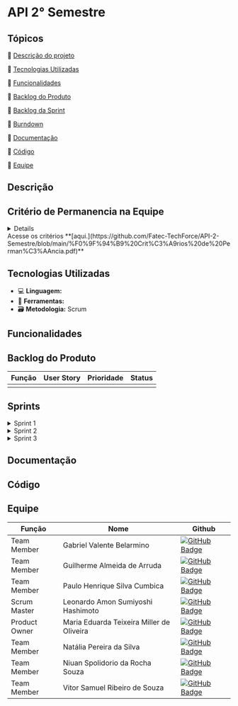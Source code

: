 # API 2° Semestre

## Tópicos 

:small_blue_diamond: [Descrição do projeto](#Descrição)

:small_blue_diamond: [Tecnologias Utilizadas](#Tecnologias-Utilizadas)

:small_blue_diamond: [Funcionalidades](#Funcionalidades)

:small_blue_diamond: [Backlog do Produto](#Backlog-do-Produto)

:small_blue_diamond: [Backlog da Sprint](#Backlog-da-Sprint)

:small_blue_diamond: [Burndown](#Burndown)

:small_blue_diamond: [Documentação](#Documentação)

:small_blue_diamond: [Código](#Codigo)

:small_blue_diamond: [Equipe](#Equipe)

## Descrição

## Critério de Permanencia na Equipe
<!---->
<details>
 🔹 Critérios de Permanência – TechForce 

Este documento define os critérios de permanência e conduta que devem ser seguidos por todos os integrantes do grupo, garantindo organização, comprometimento e a entrega de resultados consistentes. 

1. Participação nas Reuniões Semanais  

>  Limite de faltas: 02 (faltas justificadas devem ser comunicadas previamente). 

2. Adesão a Padrões Definidos  

>  Usar as ferramentas de comunicação e versionamento acordadas pelo grupo.  

>  Seguir arquitetura, convenções de versionamento e guidelines de documentação definidos  coletivamente. 

3. Compromisso com o Objetivo Comum  

>  Priorizar decisões que beneficiem o projeto como um todo, e não apenas interesses 

individuais.  

>  Estar disposto(a) a apoiar colegas quando houver necessidade. 

4. Entrega de Resultados Visíveis  

>  Mostrar evolução do que foi feito em reuniões de acompanhamento. 

5. Capacidade de Autonomia  

>  Demonstrar iniciativa para resolver problemas sem depender totalmente dos outros.  

>  Buscar soluções antes de solicitar ajuda, mostrando proatividade. 

6. Transparência  Atualizar tarefas no quadro de gestão.  

>  Não “sumir” sem dar retorno sobre atividades pendentes. 

7. Cumprimento dos Papéis  

>  Respeitar as funções atribuídas (Scrum Master, Product Owner, Dev, etc. ).  

>  Evitar sobreposição desnecessária de responsabilidades. 

8. Respeito à Propriedade do Grupo  

>  Não excluir arquivos/repositórios sem permissão.  

>  Não alterar código/documentação dos colegas sem aviso prévio. 

9. Resolução de Problemas  

>  Não abandonar tarefas quando surgir dificuldade: procurar ajuda antes de desistir.  

>  Mostrar resiliência diante de bugs ou atrasos. 

✅ Todos os integrantes que não cumprirem estes critérios poderão ser avaliados pelo grupo, podendo perder o direito de permanência no projeto.
</details>
Acesse os critérios **[aqui.](https://github.com/Fatec-TechForce/API-2-Semestre/blob/main/%F0%9F%94%B9%20Crit%C3%A9rios%20de%20Perman%C3%AAncia.pdf)**

## Tecnologias Utilizadas

- 💻 **Linguagem:** 
- 🔧 **Ferramentas:**  
- 🗃️ **Metodologia:** Scrum

## Funcionalidades

 ## Backlog do Produto
 
 | Função | User Story | Prioridade | Status |
 | - | - | - | - |
 |  |  |  |  |

## Sprints

<!--Sprint 1-->
<details>
  <summary>Sprint 1</summary>
  <ul>
    <li>
      <div>
        <h2>
          Backlog
        </h2>
        <!-- Tabela -->
        <table>
          <thead>
            <tr>
              <th>Função</th>
              <th>User Story</th>
              <th>Prioridade</th>
              <th>Status</th>
            </tr>
          </thead>
          <tbody>
            <tr>
              <td></td>
              <td></td>
              <td></td>
              <td></td>
            </tr>
            <tr>
              <td></td>
              <td></td>
              <td></td>
              <td></td>
            </tr>
            <tr>
              <td></td>
              <td></td>
              <td></td>
              <td></td>
            </tr>
            <tr>
              <td></td>
              <td></td>
              <td></td>
              <td></td>
            </tr>
          </tbody>
        </table>
      </div></li>
    <!--Burndown-->
    <li>
      <h2>
        Burndown
      </h2>
    </li>
  </ul>
</details>

<!--Sprint 2-->
<details>
  <summary>Sprint 2</summary>
  <ul>
    <li>
      <div>
        <h2>
          Backlog
        </h2>
        <!-- Tabela -->
        <table>
          <thead>
            <tr>
              <th>Função</th>
              <th>User Story</th>
              <th>Prioridade</th>
              <th>Status</th>
            </tr>
          </thead>
          <tbody>
            <tr>
              <td></td>
              <td></td>
              <td></td>
              <td></td>
            </tr>
            <tr>
              <td></td>
              <td></td>
              <td></td>
              <td></td>
            </tr>
            <tr>
              <td></td>
              <td></td>
              <td></td>
              <td></td>
            </tr>
            <tr>
              <td></td>
              <td></td>
              <td></td>
              <td></td>
            </tr>
          </tbody>
        </table>
      </div></li>
    <!--Burndown-->
    <li>
      <h2>
        Burndown
      </h2>
    </li>
  </ul>
</details>

<!--Sprint 3-->
<details>
  <summary>Sprint 3</summary>
  <ul>
    <li>
      <div>
        <h2>
          Backlog
        </h2>
        <!-- Tabela -->
        <table>
          <thead>
            <tr>
              <th>Função</th>
              <th>User Story</th>
              <th>Prioridade</th>
              <th>Status</th>
            </tr>
          </thead>
          <tbody>
            <tr>
              <td></td>
              <td></td>
              <td></td>
              <td></td>
            </tr>
            <tr>
              <td></td>
              <td></td>
              <td></td>
              <td></td>
            </tr>
            <tr>
              <td></td>
              <td></td>
              <td></td>
              <td></td>
            </tr>
            <tr>
              <td></td>
              <td></td>
              <td></td>
              <td></td>
            </tr>
          </tbody>
        </table>
      </div></li>
    <!--Burndown-->
    <li>
      <h2>
        Burndown
      </h2>
    </li>
  </ul>
</details>

## Documentação
  
## Código

## Equipe

 | Função      | Nome                                     |  Github  |
 | -           | -                                        | -        | 
 |Team Member  | Gabriel Valente Belarmino                |  [![GitHub Badge](https://img.shields.io/badge/GitHub-111217?style=flat-square&logo=github&logoColor=white)](https://github.com/gabrielvalentesjc)|
 |Team Member  | Guilherme Almeida de Arruda              |   [![GitHub Badge](https://img.shields.io/badge/GitHub-111217?style=flat-square&logo=github&logoColor=white)](https://github.com/guiggaaz)|
 |Team Member  | Paulo Henrique Silva Cumbica             |   [![GitHub Badge](https://img.shields.io/badge/GitHub-111217?style=flat-square&logo=github&logoColor=white)](https://github.com/cumbicaphs)|
 |Scrum Master | Leonardo Amon Sumiyoshi Hashimoto        |   [![GitHub Badge](https://img.shields.io/badge/GitHub-111217?style=flat-square&logo=github&logoColor=white)](https://github.com/Leonardo1022) |
 |Product Owner| Maria Eduarda Teixeira Miller de Oliveira|  [![GitHub Badge](https://img.shields.io/badge/GitHub-111217?style=flat-square&logo=github&logoColor=white)](https://github.com/maria-oliveira)|
 |Team Member  | Natália Pereira da Silva                 |  [![GitHub Badge](https://img.shields.io/badge/GitHub-111217?style=flat-square&logo=github&logoColor=white)](https://github.com/nataliapersis)|
 |Team Member  | Niuan Spolidorio da Rocha Souza          |  [![GitHub Badge](https://img.shields.io/badge/GitHub-111217?style=flat-square&logo=github&logoColor=white)](https://github.com/NiuanSouza)|
 |Team Member  | Vitor Samuel Ribeiro de Souza            |   [![GitHub Badge](https://img.shields.io/badge/GitHub-111217?style=flat-square&logo=github&logoColor=white)](https://github.com/VitorRibeiro09)|



